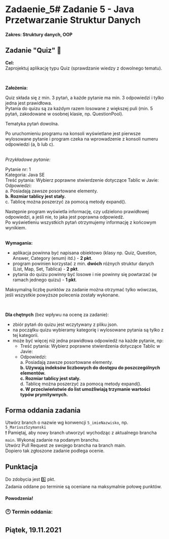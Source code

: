 # Zadaenie_5# Zadanie 5 - Java Przetwarzanie Struktur Danych
#### Zakres: Struktury danych, OOP


## Zadanie "Quiz" :thought_balloon: 

**Cel:**  
Zaprojektuj aplikację typu Quiz (sprawdzanie wiedzy z dowolnego tematu).

   

**Założenia:**  

Quiz składa się z min. 3 pytań, a każde pytanie ma min. 3 odpowiedzi i tylko jedna jest prawidłowa.  
Pytania do quizu są za każdym razem losowane z większej puli (min. 5 pytań, zakodowane w osobnej klasie, np. QuestionPool).

Tematyka pytań dowolna.

Po uruchomieniu programu na konsoli wyświetlane jest pierwsze wylosowane pytanie i program czeka na wprowadzenie z konsoli numeru odpowiedzi (a, b lub c).  

<br>_Przykładowe pytanie:_<br/>

Pytanie nr: 1  
Kategoria: Java SE  
Treść pytania: Wybierz poprawne stwierdzenie dotyczące Tablic w Javie:  
Odpowiedzi:  
a. Posiadają zawsze posortowane elementy.  
**b. Rozmiar tablicy jest stały.**  
c. Tablicę można poszerzyć za pomocą metody expand().
   

Następnie program wyświetla informację, czy udzielono prawidłowej odpowiedzi, a jeśli nie, to jaka jest poprawna odpowiedź.  
Po wyświetleniu wszystkich pytań otrzymujemy informację z końcowym wynikiem.  
   

**Wymagania:**
- aplikacja powinna być napisana obiektowo (klasy np. Quiz, Question, Answer, Category (enum) itd.) - **2 pkt**.
- program powinien korzystać z min. **dwóch** różnych struktur danych (List, Map, Set, Tablica) - **2 pkt**.
- pytania do quizu powinny być losowe i nie powinny się powtarzać (w ramach jednego quizu) - **1 pkt**.

Maksymalną liczbę punktów za zadanie można otrzymać tylko wówczas, jeśli wszystkie powyższe polecenia zostały wykonane.

   

**Dla chętnych** (bez wpływu na ocenę za zadanie):  
- zbiór pytań do quizu jest wczytywany z pliku json.
- na początku quizu wybieramy kategorię i wylosowane pytania są tylko z tej kategorii.
- może być więcej niż jedna prawidłowa odpowiedź na każde pytanie, np:
    - Treść pytania: Wybierz poprawne stwierdzenia dotyczące Tablic w Javie:
    - Odpowiedzi:  
      a. Posiadają zawsze posortowane elementy.  
      **b. Używają indeksów liczbowych do dostępu do poszczególnych elementów.**  
      **c. Rozmiar tablicy jest stały.**  
      d. Tablicę można poszerzyć za pomocą metody expand().  
      **e. W przeciwieństwie do list umożliwiają trzymanie wartości typów prymitywnych.**


## Forma oddania zadania
Utwórz branch o nazwie wg konwencji `5_imieNazwisko`, np. `5_MariuszSzymanski`  
:exclamation: Pamiętaj, aby nowy branch utworzyć wychodząc z aktualnego brancha `main`.
Wykonaj zadanie na podanym branchu.  
Utwórz Pull Request ze swojego brancha na branch main.  
Dopiero tak zgłoszone zadanie podlega ocenie.


## Punktacja

Do zdobycia jest :five: pkt.  
Zadania oddane po terminie są oceniane na maksymalnie połowę punktów.

#### Powodzenia!

### :clock12: Termin oddania:
## Piątek, 19.11.2021
